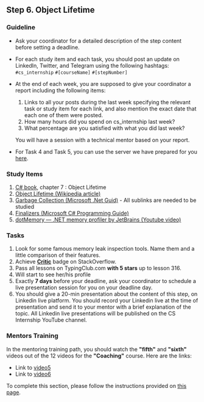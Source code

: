 ## Step 6. Object Lifetime

### Guideline

- Ask your coordinator for a detailed description of the step content before setting a deadline.

- For each study item and each task, you should post an update on LinkedIn, Twitter, and Telegram using the following hashtags:
`#cs_internship`
`#[courseName]`
`#[stepNumber]`

- At the end of each week, you are supposed to give your coordinator a report including the following items:
  1. Links to all your posts during the last week specifying the relevant task or study item for each link, and also mention the exact date that each one of them were posted.
  2. How many hours did you spend on cs_internship last week?
  3. What percentage are you satisfied with what you did last week?
  
  You will have a session with a technical mentor based on your report.

- For Task 4 and Task 5, you can use the server we have prepared for you [here](https://github.com/cs-internship/cs-internship-spec/blob/master/courses/web/servers/step6/server-step-6.rar).

### Study Items

 1. [C# book](https://www.oreilly.com/library/view/programming-c-12/9781098158354/), chapter 7 : Object Lifetime
 2. [Object Lifetime (Wikipedia article)](https://en.wikipedia.org/wiki/Object_lifetime)
 3. [Garbage Collection (Microsoft .Net Guid)](https://docs.microsoft.com/en-us/dotnet/standard/garbage-collection/index) - All sublinks are needed to be studied
 4. [Finalizers (Microsoft C# Programming Guide)](https://docs.microsoft.com/en-us/dotnet/csharp/programming-guide/classes-and-structs/destructors)
 5. [dotMemory — .NET memory profiler by JetBrains (Youtube video)](https://youtube.com/playlist?list=PLQ176FUIyIUbEfA-XkqEBBNaU28RvtWEL)

### Tasks

 1. Look for some famous memory leak inspection tools. Name them and a little comparison of their features.
 2. Achieve [**Critic**](https://stackoverflow.com/help/badges/7/critic) badge on StackOverflow.
 3. Pass all lessons on TypingClub.com **with 5 stars** up to lesson 316.
 4. Will start to see her/his profile
 5. Exactly **7 days** before your deadline, ask your coordinator to schedule a live presentation session for you on your deadline day.
 6. You should give a 20-min presentation about the content of this step, on Linkedin live platform. You should record your Linkedin live at the time of presentation and send it to your mentor with a brief explanation of the topic. All Linkedin live presentations will be published on the CS Internship YouTube channel.

### Mentors Training

In the mentoring training path, you should watch the **"fifth"** and **"sixth"** videos out of the 12 videos for the **"Coaching"** course. Here are the links:

- Link to [video5](https://drive.google.com/drive/folders/1MBTCHtzWzmGqQEKe6U86jjzxUxxEtUn4)
- Link to [video6](https://drive.google.com/drive/folders/1EjO3sPNeiq8c0nKGB_oUyelM2jxVZRd1)

To complete this section, please follow the instructions provided on [this page](https://github.com/cs-internship/cs-internship-spec/blob/master/courses/mentoring-workshops-instruction.md).
